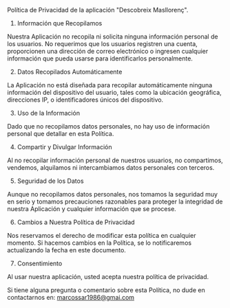 Política de Privacidad de la aplicación "Descobreix Masllorenç".

1. Información que Recopilamos

Nuestra Aplicación no recopila ni solicita ninguna información personal de los usuarios. No requerimos que los usuarios registren una cuenta, proporcionen una dirección de correo electrónico o ingresen cualquier información que pueda usarse para identificarlos personalmente.

2. Datos Recopilados Automáticamente

La Aplicación no está diseñada para recopilar automáticamente ninguna información del dispositivo del usuario, tales como la ubicación geográfica, direcciones IP, o identificadores únicos del dispositivo.

3. Uso de la Información

Dado que no recopilamos datos personales, no hay uso de información personal que detallar en esta Política.

4. Compartir y Divulgar Información

Al no recopilar información personal de nuestros usuarios, no compartimos, vendemos, alquilamos ni intercambiamos datos personales con terceros.

5. Seguridad de los Datos

Aunque no recopilamos datos personales, nos tomamos la seguridad muy en serio y tomamos precauciones razonables para proteger la integridad de nuestra Aplicación y cualquier información que se procese.

6. Cambios a Nuestra Política de Privacidad

Nos reservamos el derecho de modificar esta política en cualquier momento. Si hacemos cambios en la Política, se lo notificaremos actualizando la fecha en este documento.

7. Consentimiento

Al usar nuestra aplicación, usted acepta nuestra política de privacidad.

Si tiene alguna pregunta o comentario sobre esta Política, no dude en contactarnos en: marcossar1986@gmai.com

